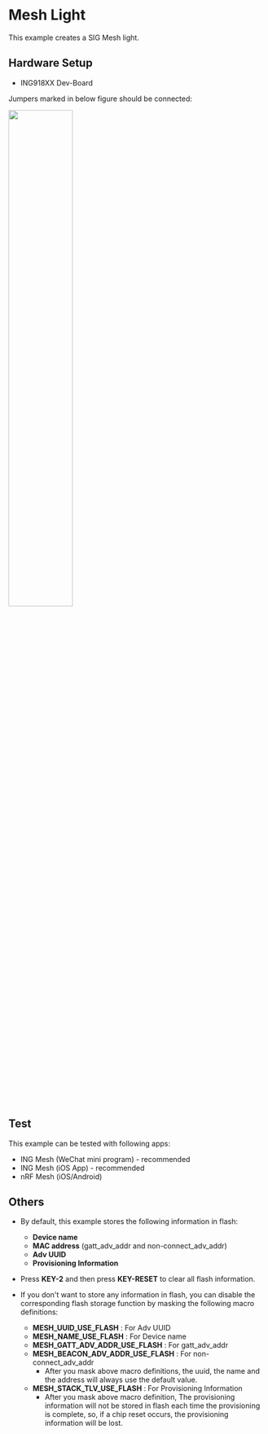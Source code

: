 # Mesh Light

This example creates a SIG Mesh light.

## Hardware Setup

* ING918XX Dev-Board

Jumpers marked in below figure should be connected:

<img src="../../llsync_light/doc/img/hardware.png" width="50%" />

## Test

This example can be tested with following apps:

* ING Mesh (WeChat mini program) - recommended
* ING Mesh (iOS App) - recommended
* nRF Mesh (iOS/Android)

## Others

* By default, this example stores the following information in flash:
  * __Device name__
  * __MAC address__ (gatt_adv_addr and non-connect_adv_addr)
  * __Adv UUID__
  * __Provisioning Information__
* Press __KEY-2__ and then press __KEY-RESET__ to clear all flash information.

* If you don't want to store any information in flash, you can disable the corresponding flash storage function by masking the following macro definitions:
  * __MESH_UUID_USE_FLASH__ : For Adv UUID
  * __MESH_NAME_USE_FLASH__ : For Device name
  * __MESH_GATT_ADV_ADDR_USE_FLASH__ : For gatt_adv_addr
  * __MESH_BEACON_ADV_ADDR_USE_FLASH__ : For non-connect_adv_addr
    * After you mask above macro definitions, the uuid, the name and the address will always use the default value.
  * __MESH_STACK_TLV_USE_FLASH__ : For Provisioning Information
    * After you mask above macro definition, The provisioning information will not be stored in flash each time the provisioning is complete, so, if a chip reset occurs, the provisioning information will be lost.